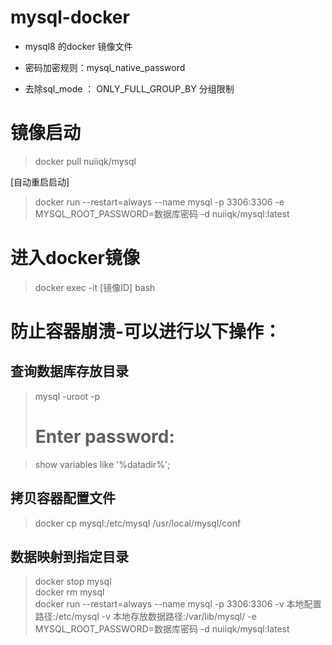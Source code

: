 # mysql-docker

* mysql8 的docker  镜像文件

* 密码加密规则：mysql_native_password
* 去除sql_mode ： ONLY_FULL_GROUP_BY 分组限制


# 镜像启动 
> docker pull nuiiqk/mysql

[自动重启启动]
> docker run --restart=always --name mysql -p 3306:3306 -e MYSQL_ROOT_PASSWORD=数据库密码 -d nuiiqk/mysql:latest

# 进入docker镜像
> docker exec -it [镜像ID] bash

# 防止容器崩溃-可以进行以下操作：
## 查询数据库存放目录
> mysql -uroot -p
> # Enter password:

> show variables like '%datadir%';


## 拷贝容器配置文件
> docker cp mysql:/etc/mysql /usr/local/mysql/conf

## 数据映射到指定目录
> docker stop mysql   
> docker rm mysql   
> docker run --restart=always --name mysql -p 3306:3306 -v 本地配置路径:/etc/mysql -v 本地存放数据路径:/var/lib/mysql/ -e MYSQL_ROOT_PASSWORD=数据库密码 -d nuiiqk/mysql:latest

